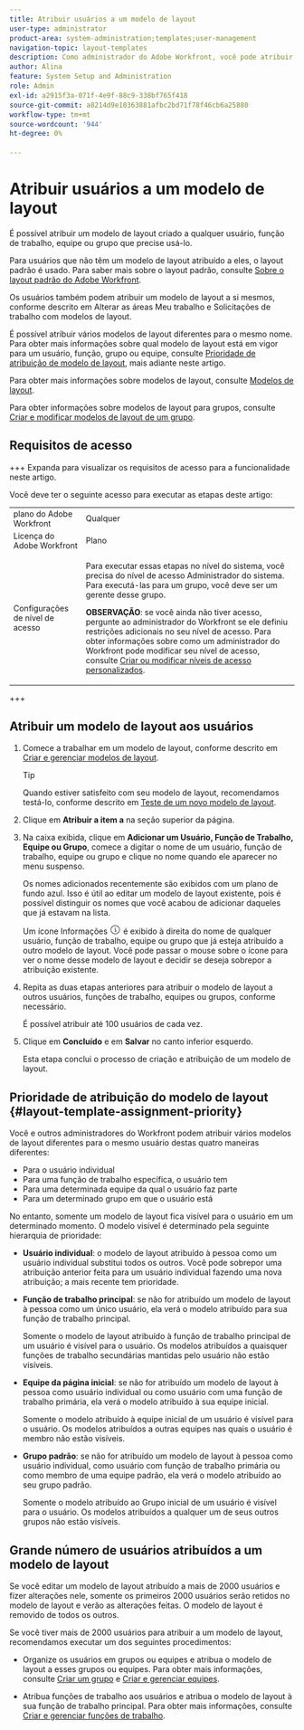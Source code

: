 ```yaml
---
title: Atribuir usuários a um modelo de layout
user-type: administrator
product-area: system-administration;templates;user-management
navigation-topic: layout-templates
description: Como administrador do Adobe Workfront, você pode atribuir um modelo de layout criado a qualquer usuário, função de trabalho, equipe ou grupo que precise usá-lo.
author: Alina
feature: System Setup and Administration
role: Admin
exl-id: a2915f3a-071f-4e9f-88c9-338bf765f418
source-git-commit: a8214d9e10363881afbc2bd71f78f46cb6a25880
workflow-type: tm+mt
source-wordcount: '944'
ht-degree: 0%

---
```


# Atribuir usuários a um modelo de layout

É possível atribuir um modelo de layout criado a qualquer usuário, função de trabalho, equipe ou grupo que precise usá-lo.

Para usuários que não têm um modelo de layout atribuído a eles, o layout padrão é usado. Para saber mais sobre o layout padrão, consulte [Sobre o layout padrão do Adobe Workfront](../../../administration-and-setup/customize-workfront/use-layout-templates/about-the-default-wf-layout.md).

Os usuários também podem atribuir um modelo de layout a si mesmos, conforme descrito em Alterar as áreas Meu trabalho e Solicitações de trabalho com modelos de layout.

É possível atribuir vários modelos de layout diferentes para o mesmo nome. Para obter mais informações sobre qual modelo de layout está em vigor para um usuário, função, grupo ou equipe, consulte [Prioridade de atribuição de modelo de layout](#layout-template-assignment-priority), mais adiante neste artigo.

Para obter mais informações sobre modelos de layout, consulte [Modelos de layout](../../../administration-and-setup/customize-workfront/use-layout-templates/use-layout-templates-customize-ui.md).

Para obter informações sobre modelos de layout para grupos, consulte [Criar e modificar modelos de layout de um grupo](../../../administration-and-setup/manage-groups/work-with-group-objects/create-and-modify-a-groups-layout-templates.md).

## Requisitos de acesso

+++ Expanda para visualizar os requisitos de acesso para a funcionalidade neste artigo.

Você deve ter o seguinte acesso para executar as etapas deste artigo:

<table style="table-layout:auto"> 
 <col> 
 <col> 
 <tbody> 
  <tr> 
   <td role="rowheader">plano do Adobe Workfront</td> 
   <td>Qualquer</td> 
  </tr> 
  <tr> 
   <td role="rowheader">Licença do Adobe Workfront</td> 
   <td>Plano</td> 
  </tr> 
  <tr> 
   <td role="rowheader">Configurações de nível de acesso</td> 
   <td> <p>Para executar essas etapas no nível do sistema, você precisa do nível de acesso Administrador do sistema.
Para executá-las para um grupo, você deve ser um gerente desse grupo.</p> <p><b>OBSERVAÇÃO</b>: se você ainda não tiver acesso, pergunte ao administrador do Workfront se ele definiu restrições adicionais no seu nível de acesso. Para obter informações sobre como um administrador do Workfront pode modificar seu nível de acesso, consulte <a href="../../../administration-and-setup/add-users/configure-and-grant-access/create-modify-access-levels.md" class="MCXref xref">Criar ou modificar níveis de acesso personalizados</a>.</p> </td> 
  </tr> 
 </tbody> 
</table>

+++

## Atribuir um modelo de layout aos usuários

1. Comece a trabalhar em um modelo de layout, conforme descrito em [Criar e gerenciar modelos de layout](../../../administration-and-setup/customize-workfront/use-layout-templates/create-and-manage-layout-templates.md).

   >[!TIP]
   >
   >Quando estiver satisfeito com seu modelo de layout, recomendamos testá-lo, conforme descrito em [Teste de um novo modelo de layout](../../../administration-and-setup/customize-workfront/use-layout-templates/test-a-layout-template.md).

1. Clique em **Atribuir a item a** na seção superior da página.
1. Na caixa exibida, clique em **Adicionar um Usuário, Função de Trabalho, Equipe ou Grupo**, comece a digitar o nome de um usuário, função de trabalho, equipe ou grupo e clique no nome quando ele aparecer no menu suspenso.

   Os nomes adicionados recentemente são exibidos com um plano de fundo azul. Isso é útil ao editar um modelo de layout existente, pois é possível distinguir os nomes que você acabou de adicionar daqueles que já estavam na lista.

   Um ícone Informações ![](assets/info-icon.png) é exibido à direita do nome de qualquer usuário, função de trabalho, equipe ou grupo que já esteja atribuído a outro modelo de layout. Você pode passar o mouse sobre o ícone para ver o nome desse modelo de layout e decidir se deseja sobrepor a atribuição existente.

1. Repita as duas etapas anteriores para atribuir o modelo de layout a outros usuários, funções de trabalho, equipes ou grupos, conforme necessário.

   É possível atribuir até 100 usuários de cada vez.

1. Clique em **Concluído** e em **Salvar** no canto inferior esquerdo.

   Esta etapa conclui o processo de criação e atribuição de um modelo de layout.

## Prioridade de atribuição do modelo de layout {#layout-template-assignment-priority}

Você e outros administradores do Workfront podem atribuir vários modelos de layout diferentes para o mesmo usuário destas quatro maneiras diferentes:

* Para o usuário individual
* Para uma função de trabalho específica, o usuário tem
* Para uma determinada equipe da qual o usuário faz parte
* Para um determinado grupo em que o usuário está

No entanto, somente um modelo de layout fica visível para o usuário em um determinado momento. O modelo visível é determinado pela seguinte hierarquia de prioridade:

* **Usuário individual**: o modelo de layout atribuído à pessoa como um usuário individual substitui todos os outros. Você pode sobrepor uma atribuição anterior feita para um usuário individual fazendo uma nova atribuição; a mais recente tem prioridade.
* **Função de trabalho principal**: se não for atribuído um modelo de layout à pessoa como um único usuário, ela verá o modelo atribuído para sua função de trabalho principal.

  Somente o modelo de layout atribuído à função de trabalho principal de um usuário é visível para o usuário. Os modelos atribuídos a quaisquer funções de trabalho secundárias mantidas pelo usuário não estão visíveis.

* **Equipe da página inicial**: se não for atribuído um modelo de layout à pessoa como usuário individual ou como usuário com uma função de trabalho primária, ela verá o modelo atribuído à sua equipe inicial.

  Somente o modelo atribuído à equipe inicial de um usuário é visível para o usuário. Os modelos atribuídos a outras equipes nas quais o usuário é membro não estão visíveis.

* **Grupo padrão**: se não for atribuído um modelo de layout à pessoa como usuário individual, como usuário com função de trabalho primária ou como membro de uma equipe padrão, ela verá o modelo atribuído ao seu grupo padrão.

  Somente o modelo atribuído ao Grupo inicial de um usuário é visível para o usuário. Os modelos atribuídos a qualquer um de seus outros grupos não estão visíveis.

## Grande número de usuários atribuídos a um modelo de layout

Se você editar um modelo de layout atribuído a mais de 2000 usuários e fizer alterações nele, somente os primeiros 2000 usuários serão retidos no modelo de layout e verão as alterações feitas. O modelo de layout é removido de todos os outros.

Se você tiver mais de 2000 usuários para atribuir a um modelo de layout, recomendamos executar um dos seguintes procedimentos:

* Organize os usuários em grupos ou equipes e atribua o modelo de layout a esses grupos ou equipes. Para obter mais informações, consulte [Criar um grupo](../../../administration-and-setup/manage-groups/create-and-manage-groups/create-a-group.md) e [Criar e gerenciar equipes](../../../people-teams-and-groups/create-and-manage-teams/create-and-mange-teams.md).

* Atribua funções de trabalho aos usuários e atribua o modelo de layout à sua função de trabalho principal. Para obter mais informações, consulte [Criar e gerenciar funções de trabalho](../../../administration-and-setup/set-up-workfront/organizational-setup/create-manage-job-roles.md).

